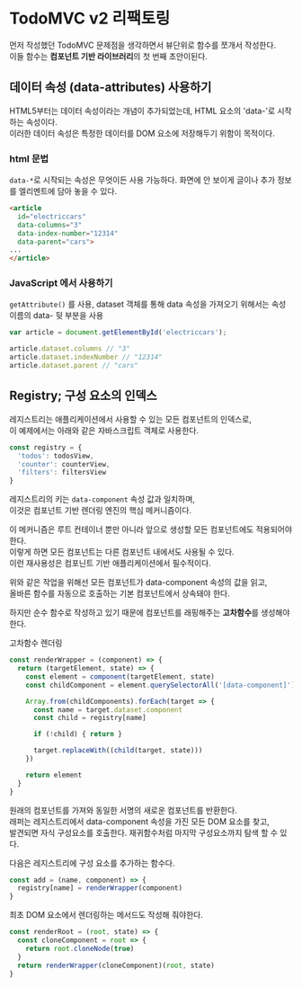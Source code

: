 # TodoMVC v2 리팩토링 

먼저 작성했던 TodoMVC 문제점을 생각하면서 뷰단위로 함수를 쪼개서 작성한다.   
이들 함수는 **컴포넌트 기반 라이브러리**의 첫 번째 초안이된다. 

## 데이터 속성 (data-attributes) 사용하기 

HTML5부터는 데이터 속성이라는 개념이 추가되었는데, HTML 요소의 'data-'로 시작하는 속성이다.   
이러한 데이터 속성은 특정한 데이터를 DOM 요소에 저장해두기 위함이 목적이다. 

### html 문법

`data-*`로 시작되는 속성은 무엇이든 사용 가능하다. 
화면에 안 보이게 글이나 추가 정보를 엘리멘트에 담아 놓을 수 있다. 

```html
<article
  id="electriccars"
  data-columns="3"
  data-index-number="12314"
  data-parent="cars">
...
</article>
```

### JavaScript 에서 사용하기 

`getAttribute()` 를 사용, dataset 객체를 통해 data 속성을 가져오기 위해서는 속성 이름의 data- 뒷 부분을 사용

```javascript
var article = document.getElementById('electriccars');

article.dataset.columns // "3"
article.dataset.indexNumber // "12314"
article.dataset.parent // "cars"
```

## Registry; 구성 요소의 인덱스

레지스트리는 애플리케이션에서 사용할 수 있는 모든 컴포넌트의 인덱스로,   
이 예제에서는 아래와 같은 자바스크립트 객체로 사용한다.  

```javascript
const registry = {
  'todos': todosView,
  'counter': counterView,
  'filters': filtersView
}
```

레지스트리의 키는 `data-component` 속성 값과 일치하며,  
이것은 컴포넌트 기반 렌더링 엔진의 핵심 메커니즘이다.  

이 메커니즘은 루트 컨테이너 뿐만 아니라 앞으로 생성할 모든 컴포넌트에도 적용되어야한다.  
이렇게 하면 모든 컴포넌트는 다른 컴포넌트 내에서도 사용될 수 있다.  
이런 재사용성은 컴포닌트 기반 애플리케이션에서 필수적이다.  

위와 같은 작업을 위해선 모든 컴포넌트가 data-component 속성의 값을 읽고,   
올바른 함수를 자동으로 호출하는 기본 컴포넌트에서 상속돼야 한다.  

하지만 순수 함수로 작성하고 있기 때문에 컴포넌트를 래핑해주는 **고차함수**를 생성해야한다.  

고차함수 렌더링 
```javascript
const renderWrapper = (component) => {
  return (targetElement, state) => {
    const element = component(targetElement, state)
    const childComponent = element.querySelectorAll('[data-component]')

    Array.from(childComponents).forEach(target => {
      const name = target.dataset.component
      const child = registry[name]

      if (!child) { return }

      target.replaceWith((child(target, state)))
    })

    return element
  }
}
```

원래의 컴포넌트를 가져와 동일한 서명의 새로운 컴포넌트를 반환한다.   
래퍼는 레지스트리에서 data-component 속성을 가진 모든 DOM 요소를 찾고,   
발견되면 자식 구성요소를 호출한다. 재귀함수처럼 마지막 구성요소까지 탐색 할 수 있다.    

다음은 레지스트리에 구성 요소를 추가하는 함수다. 

```javascript
const add = (name, component) => {
  registry[name] = renderWrapper(component)
}
```

최초 DOM 요소에서 렌더링하는 메서드도 작성해 줘야한다. 

```javascript
const renderRoot = (root, state) => {
  const cloneComponent = root => {
    return root.cloneNode(true)
  }
  return renderWrapper(cloneComponent)(root, state)
}
```

